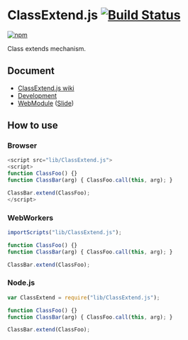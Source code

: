 # ClassExtend.js [![Build Status](https://travis-ci.org/uupaa/ClassExtend.js.png)](http://travis-ci.org/uupaa/ClassExtend.js)

[![npm](https://nodei.co/npm/uupaa.classextend.js.png?downloads=true&stars=true)](https://nodei.co/npm/uupaa.classextend.js/)

Class extends mechanism.

## Document

- [ClassExtend.js wiki](https://github.com/uupaa/ClassExtend.js/wiki/ClassExtend)
- [Development](https://github.com/uupaa/WebModule/wiki/Development)
- [WebModule](https://github.com/uupaa/WebModule) ([Slide](http://uupaa.github.io/Slide/slide/WebModule/index.html))

## How to use

### Browser

```js
<script src="lib/ClassExtend.js">
<script>
function ClassFoo() {}
function ClassBar(arg) { ClassFoo.call(this, arg); }

ClassBar.extend(ClassFoo);
</script>
```

### WebWorkers

```js
importScripts("lib/ClassExtend.js");

function ClassFoo() {}
function ClassBar(arg) { ClassFoo.call(this, arg); }

ClassBar.extend(ClassFoo);
```

### Node.js

```js
var ClassExtend = require("lib/ClassExtend.js");

function ClassFoo() {}
function ClassBar(arg) { ClassFoo.call(this, arg); }

ClassBar.extend(ClassFoo);
```


